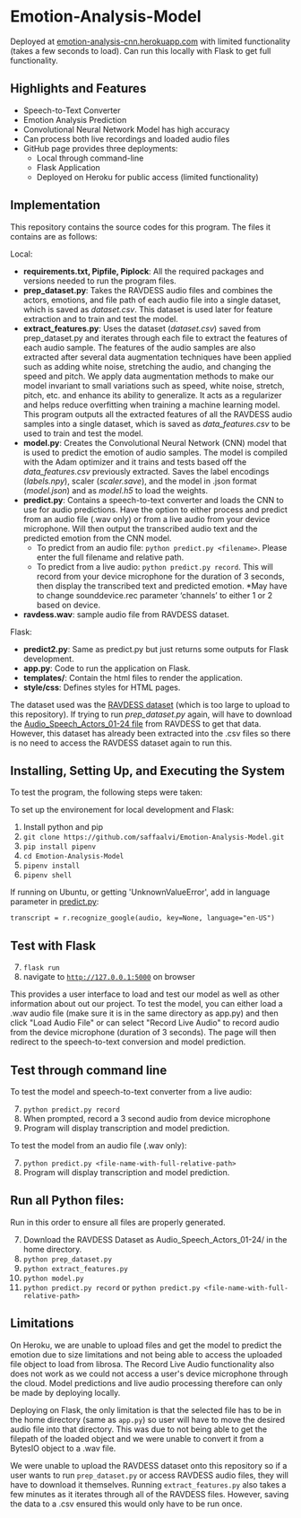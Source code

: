 # Emotion-Analysis-Model

Deployed at [emotion-analysis-cnn.herokuapp.com](https://emotion-analysis-cnn.herokuapp.com/) with limited functionality (takes a few seconds to load). Can run this locally with Flask to get full functionality.

## Highlights and Features

- Speech-to-Text Converter
- Emotion Analysis Prediction
- Convolutional Neural Network Model has high accuracy
- Can process both live recordings and loaded audio files
- GitHub page provides three deployments:
  - Local through command-line
  - Flask Application
  - Deployed on Heroku for public access (limited functionality)

## Implementation

This repository contains the source codes for this program. The files it contains are as follows:

Local:
- **requirements.txt, Pipfile, Piplock**: All the required packages and versions needed to run the program files.
- **prep_dataset.py**: Takes the RAVDESS audio files and combines the actors, emotions, and file path of each audio file into a single dataset, which is saved as _dataset.csv_. This dataset is used later for feature extraction and to train and test the model.
- **extract_features.py**: Uses the dataset (_dataset.csv_) saved from prep_dataset.py and iterates through each file to extract the features of each audio sample. The features of the audio samples are also extracted after several data augmentation techniques have been applied such as adding white noise, stretching the audio, and changing the speed and pitch. We apply data augmentation methods to make our model invariant to small variations such as speed, white noise, stretch, pitch, etc. and enhance its ability to generalize. It acts as a regularizer and helps reduce overfitting when training a machine learning model. This program outputs all the extracted features of all the RAVDESS audio samples into a single dataset, which is saved as _data_features.csv_ to be used to train and test the model.
- **model.py**: Creates the Convolutional Neural Network (CNN) model that is used to predict the emotion of audio samples. The model is compiled with the Adam optimizer and it trains and tests based off the _data_features.csv_ previously extracted. Saves the label encodings (_labels.npy_), scaler (_scaler.save_), and the model in .json format (_model.json_) and as _model.h5_ to load the weights. 
- **predict.py**: Contains a speech-to-text converter and loads the CNN to use for audio predictions. Have the option to either process and predict from an audio file (.wav only) or from a live audio from your device microphone. Will then output the transcribed audio text and the predicted emotion from the CNN model.
  - To predict from an audio file: `python predict.py <filename>`. Please enter the full filename and relative path.
  - To predict from a live audio: `python predict.py record`. This will record from your device microphone for the duration of 3 seconds, then display the transcribed text and predicted emotion. *May have to change sounddevice.rec parameter ‘channels’ to either 1 or 2 based on device.
- **ravdess.wav**: sample audio file from RAVDESS dataset.

Flask:
- **predict2.py**: Same as predict.py but just returns some outputs for Flask development.
- **app.py**: Code to run the application on Flask.
- **templates/**: Contain the html files to render the application.
- **style/css**: Defines styles for HTML pages.

The dataset used was the [RAVDESS dataset](https://smartlaboratory.org/ravdess/) (which is too large to upload to this repository). If trying to run _prep_dataset.py_ again, will have to download the [Audio_Speech_Actors_01-24 file](https://zenodo.org/record/1188976#.Yl54V5OZP0o) from RAVDESS to get that data. However, this dataset has already been extracted into the .csv files so there is no need to access the RAVDESS dataset again to run this.

## Installing, Setting Up, and Executing the System

To test the program, the following steps were taken:

To set up the environement for local development and Flask:
1. Install python and pip
2. `git clone https://github.com/saffaalvi/Emotion-Analysis-Model.git`
3. `pip install pipenv`
4. `cd Emotion-Analysis-Model`
5. `pipenv install`
6. `pipenv shell`

If running on Ubuntu, or getting 'UnknownValueError', add in language parameter in [predict.py](https://github.com/saffaalvi/Emotion-Analysis-Model/blob/main/predict.py#L48):

`transcript = r.recognize_google(audio, key=None, language="en-US")`

## Test with Flask
7. `flask run`
8. navigate to [`http://127.0.0.1:5000`](http://127.0.0.1:5000) on browser

This provides a user interface to load and test our model as well as other information about out our project.
To test the model, you can either load a .wav audio file (make sure it is in the same directory as app.py) and then click "Load Audio File" or can select 
"Record Live Audio" to record audio from the device microphone (duration of 3 seconds). The page will then redirect to the speech-to-text conversion and model prediction.

## Test through command line
To test the model and speech-to-text converter from a live audio:

7. `python predict.py record`
8. When prompted, record a 3 second audio from device microphone
9. Program will display transcription and model prediction.

To test the model from an audio file (.wav only):

7. `python predict.py <file-name-with-full-relative-path>`
8. Program will display transcription and model prediction.

## Run all Python files:
Run in this order to ensure all files are properly generated.

7. Download the RAVDESS Dataset as Audio_Speech_Actors_01-24/ in the home directory.
8. `python prep_dataset.py`
9. `python extract_features.py`
10. `python model.py`
11. `python predict.py record` or `python predict.py <file-name-with-full-relative-path>`

## Limitations
On Heroku, we are unable to upload files and get the model to predict the emotion due to size limitations and not being able to access the uploaded file object to load from librosa. The Record Live Audio functionality also does not work as we could not access a user's device microphone through the cloud. Model predictions and live audio processing therefore can only be made by deploying locally.

Deploying on Flask, the only limitation is that the selected file has to be in the home directory (same as `app.py`) so user will have to move the desired audio file into that directory. This was due to not being able to get the filepath of the loaded object and we were unable to convert it from a BytesIO object to a .wav file.

We were unable to upload the RAVDESS dataset onto this repository so if a user wants to run `prep_dataset.py` or access RAVDESS audio files, they will have to download it themselves. Running `extract_features.py` also takes a few minutes as it iterates through all of the RAVDESS files. However, saving the data to a .csv ensured this would only have to be run once.


